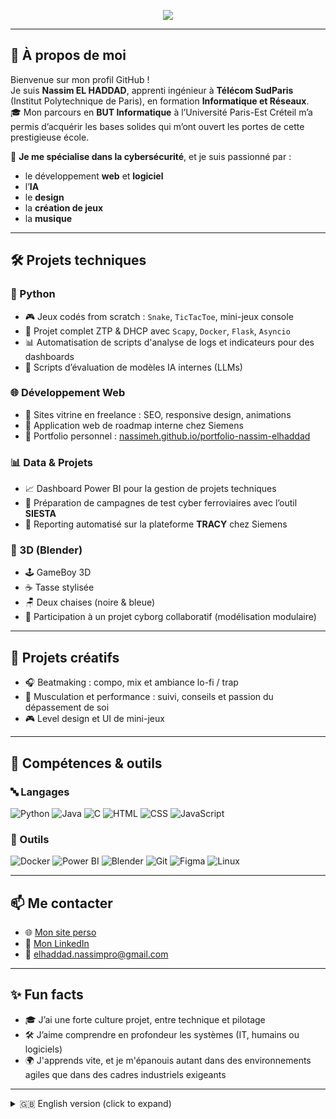 <p align="center">
  <img src="https://readme-typing-svg.herokuapp.com?font=Fira+Code&size=22&pause=1000&color=1AB3C2&center=true&vCenter=true&width=435&lines=Ing%C3%A9nieur+informatique;Passionn%C3%A9+de+cybers%C3%A9curit%C3%A9%2C+IA%2C+et+dev+web;Cr%C3%A9atif+%F0%9F%8E%A8%2C+tech+%F0%9F%A7%AA%2C+muscu+%F0%9F%92%AA" />
</p>


---

## 👤 À propos de moi

Bienvenue sur mon profil GitHub !  
Je suis **Nassim EL HADDAD**, apprenti ingénieur à **Télécom SudParis** (Institut Polytechnique de Paris), en formation **Informatique et Réseaux**.  
🎓 Mon parcours en **BUT Informatique** à l’Université Paris-Est Créteil m’a permis d’acquérir les bases solides qui m’ont ouvert les portes de cette prestigieuse école.

🔐 **Je me spécialise dans la cybersécurité**, et je suis passionné par :
- le développement **web** et **logiciel**
- l’**IA**
- le **design**
- la **création de jeux**
- la **musique**

---

## 🛠️ Projets techniques

### 🐍 Python

- 🎮 Jeux codés from scratch : `Snake`, `TicTacToe`, mini-jeux console
- 📡 Projet complet ZTP & DHCP avec `Scapy`, `Docker`, `Flask`, `Asyncio`
- 📊 Automatisation de scripts d'analyse de logs et indicateurs pour des dashboards
- 🤖 Scripts d’évaluation de modèles IA internes (LLMs)

### 🌐 Développement Web

- 💼 Sites vitrine en freelance : SEO, responsive design, animations
- 🧭 Application web de roadmap interne chez Siemens
- 🎨 Portfolio personnel : [nassimeh.github.io/portfolio-nassim-elhaddad](https://nassimeh.github.io/portfolio-nassim-elhaddad)

### 📊 Data & Projets

- 📈 Dashboard Power BI pour la gestion de projets techniques
- 🧪 Préparation de campagnes de test cyber ferroviaires avec l’outil **SIESTA**
- 📁 Reporting automatisé sur la plateforme **TRACY** chez Siemens

### 🧱 3D (Blender)

- 🕹️ GameBoy 3D
- ☕ Tasse stylisée
- 🪑 Deux chaises (noire & bleue)
- 🤖 Participation à un projet cyborg collaboratif (modélisation modulaire)

---

## 🎨 Projets créatifs

- 🎧 Beatmaking : compo, mix et ambiance lo-fi / trap
- 💪 Musculation et performance : suivi, conseils et passion du dépassement de soi
- 🎮 Level design et UI de mini-jeux

---

## 🧰 Compétences & outils

### 🔤 Langages

![Python](https://img.shields.io/badge/-Python-181717?style=for-the-badge&logo=python)
![Java](https://img.shields.io/badge/-Java-007396?style=for-the-badge&logo=java)
![C](https://img.shields.io/badge/-C-00599C?style=for-the-badge&logo=c)
![HTML](https://img.shields.io/badge/-HTML5-E34F26?style=for-the-badge&logo=html5)
![CSS](https://img.shields.io/badge/-CSS3-1572B6?style=for-the-badge&logo=css3)
![JavaScript](https://img.shields.io/badge/-JavaScript-F7DF1E?style=for-the-badge&logo=javascript)

### 🧩 Outils

![Docker](https://img.shields.io/badge/-Docker-2496ED?style=for-the-badge&logo=docker)
![Power BI](https://img.shields.io/badge/-PowerBI-F2C811?style=for-the-badge&logo=powerbi&logoColor=black)
![Blender](https://img.shields.io/badge/-Blender-F5792A?style=for-the-badge&logo=blender)
![Git](https://img.shields.io/badge/-Git-F05032?style=for-the-badge&logo=git)
![Figma](https://img.shields.io/badge/-Figma-F24E1E?style=for-the-badge&logo=figma)
![Linux](https://img.shields.io/badge/-Linux-FCC624?style=for-the-badge&logo=linux&logoColor=black)

---

## 📫 Me contacter

- 🌐 [Mon site perso](https://nassimeh.github.io/portfolio-nassim-elhaddad/)
- 🔗 [Mon LinkedIn](https://www.linkedin.com/in/nassim-elhaddad/)
- 📧 [elhaddad.nassimpro@gmail.com](mailto:elhaddad.nassimpro@gmail.com)

---

## ✨ Fun facts

- 🎓 J’ai une forte culture projet, entre technique et pilotage
- 🛠️ J’aime comprendre en profondeur les systèmes (IT, humains ou logiciels)
- 🌍 J'apprends vite, et je m'épanouis autant dans des environnements agiles que dans des cadres industriels exigeants

---

<details>
<summary>🇬🇧 English version (click to expand)</summary>

Hi! I'm Nassim EL HADDAD, a French engineering student at Télécom SudParis (IP Paris), with a background in Computer Science from UPEC.  
I'm passionate about **cybersecurity, AI, web/software development, music production**, and **fitness**.  

Check out my portfolio here: [nassimeh.github.io/portfolio-nassim-elhaddad](https://nassimeh.github.io/portfolio-nassim-elhaddad)

</details>
